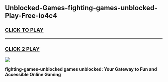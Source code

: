 
## Unblocked-Games-fighting-games-unblocked-Play-Free-io4c4
<h3>
<a href="https://premium76.site?title=fighting-games-unblocked&ref=20M">CLICK TO PLAY</a></h3>
<hr>

<h3>
<a href="https://premium76.site?title=fighting-games-unblocked&ref=20M">CLICK 2 PLAY</a>
  
</h3>

<a href="https://premium76.site?title=fighting-games-unblocked&ref=19M"><img src="https://clearcache.store/games.png"></a>


**fighting-games-unblocked games unblocked: Your Gateway to Fun and Accessible Online Gaming**
